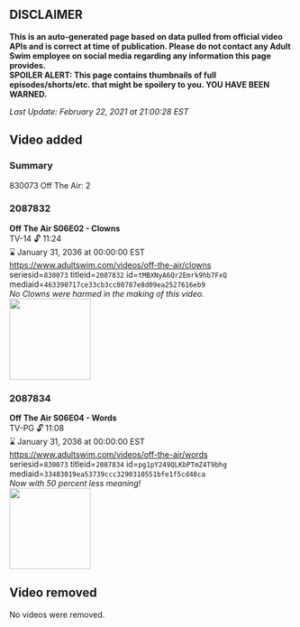 ## DISCLAIMER
**This is an auto-generated page based on data pulled from official video APIs and is correct at time of publication. Please do not contact any Adult Swim employee on social media regarding any information this page provides.**  
**SPOILER ALERT: This page contains thumbnails of full episodes/shorts/etc. that might be spoilery to you. YOU HAVE BEEN WARNED.**  

_Last Update: February 22, 2021 at 21:00:28 EST_
## Video added
### Summary
830073 Off The Air: 2  
### 2087832
**Off The Air S06E02 - Clowns**  
TV-14 🔓 11:24  
⌛ January 31, 2036 at 00:00:00 EST  
https://www.adultswim.com/videos/off-the-air/clowns  
seriesid=`830073` titleid=`2087832` id=`tMBXNyA6Qr2Emrk9hb7FxQ` mediaid=`463390717ce33cb3cc80787e8d09ea2527616eb9`  
_No Clowns were harmed in the making of this video._  
<a href="https://media.cdn.adultswim.com/uploads/20200312/thumbnails/2_203121341352-offtheair_602_dup-20160915.jpg"><img src="https://media.cdn.adultswim.com/uploads/20200312/thumbnails/2_203121341352-offtheair_602_dup-20160915.jpg" height="144px" /></a>
### 2087834
**Off The Air S06E04 - Words**  
TV-PG 🔓 11:08  
⌛ January 31, 2036 at 00:00:00 EST  
https://www.adultswim.com/videos/off-the-air/words  
seriesid=`830073` titleid=`2087834` id=`pg1pY249QLKbPTmZ4T9bhg` mediaid=`33483019ea53739ccc3290310551bfe1f5cd48ca`  
_Now with 50 percent less meaning!_  
<a href="https://media.cdn.adultswim.com/uploads/20200312/thumbnails/2_203121342218-offtheair_604_dup-20170127.jpg"><img src="https://media.cdn.adultswim.com/uploads/20200312/thumbnails/2_203121342218-offtheair_604_dup-20170127.jpg" height="144px" /></a>
## Video removed
No videos were removed.  
